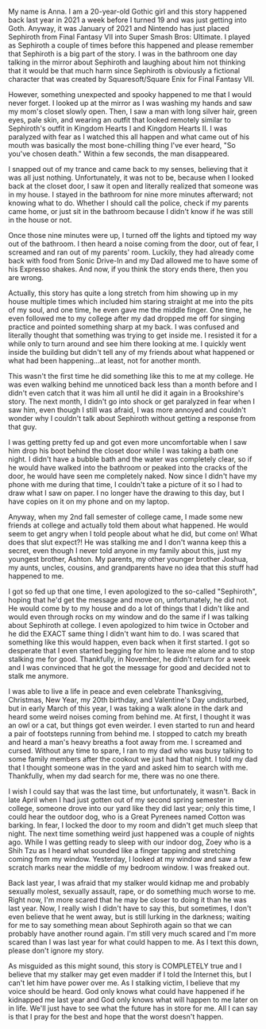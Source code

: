 My name is Anna. I am a 20-year-old Gothic girl and this story happened back last year in 2021 a week before I turned 19 and was just getting into Goth. Anyway, it was January of 2021 and Nintendo has just placed Sephiroth from Final Fantasy VII into Super Smash Bros: Ultimate. I played as Sephiroth a couple of times before this happened and please remember that Sephiroth is a big part of the story.  I was in the bathroom one day talking in the mirror about Sephiroth and laughing about him not thinking that it would be that much harm since Sephiroth is obviously a fictional character that was created by Squaresoft/Square Enix for Final Fantasy VII. 

However, something unexpected and spooky happened to me that I would never forget. I looked up at the mirror as I was washing my hands and saw my mom's closet slowly open. Then, I saw a man with long silver hair, green eyes, pale skin, and wearing an outfit that looked remotely similar to Sephiroth's outfit in Kingdom Hearts I and Kingdom Hearts II. I was paralyzed with fear as I watched this all happen and what came out of his mouth was basically the most bone-chilling thing I've ever heard, "So you've chosen death." Within a few seconds, the man disappeared.

 I snapped out of my trance and came back to my senses, believing that it was all just nothing. Unfortunately, it was not to be, because when I looked back at the closet door, I saw it open and literally realized that someone was in my house. I stayed in the bathroom for nine more minutes afterward; not knowing what to do. Whether I should call the police, check if my parents came home, or just sit in the bathroom because I didn't know if he was still in the house or not. 

Once those nine minutes were up, I turned off the lights and tiptoed my way out of the bathroom. I then heard a noise coming from the door, out of fear, I screamed and ran out of my parents' room. Luckily, they had already come back with food from Sonic Drive-In and my Dad allowed me to have some of his Expresso shakes. And now, if you think the story ends there, then you are wrong. 

Actually, this story has quite a long stretch from him showing up in my house multiple times which included him staring straight at me into the pits of my soul, and one time, he even gave me the middle finger. One time, he even followed me to my college after my dad dropped me off for singing practice and pointed something sharp at my back. I was confused and literally thought that something was trying to get inside me. I resisted it for a while only to turn around and see him there looking at me. I quickly went inside the building but didn't tell any of my friends about what happened or what had been happening...at least, not for another month. 

This wasn't the first time he did something like this to me at my college. He was even walking behind me unnoticed back less than a month before and I didn't even catch that it was him all until he did it again in a Brookshire's story. The next month, I didn't go into shock or get paralyzed in fear when I saw him, even though I still was afraid, I was more annoyed and couldn't wonder why I couldn't talk about Sephiroth without getting a response from that guy.


 I was getting pretty fed up and got even more uncomfortable when I saw him drop his boot behind the closet door while I was taking a bath one night. I didn't have a bubble bath and the water was completely clear, so if he would have walked into the bathroom or peaked into the cracks of the door, he would have seen me completely naked. Now since I didn't have my phone with me during that time, I couldn't take a picture of it so I had to draw what I saw on paper. I no longer have the drawing to this day, but I have copies on it on my phone and on my laptop. 

Anyway, when my 2nd fall semester of college came, I made some new friends at college and actually told them about what happened. He would seem to get angry when I told people about what he did, but come on! What does that slut expect?! He was stalking me and I don't wanna keep this a secret, even though I never told anyone in my family about this, just my youngest brother, Ashton. My parents, my other younger brother Joshua, my aunts, uncles, cousins, and grandparents have no idea that this stuff had happened to me.

 I got so fed up that one time, I even apologized to the so-called "Sephiroth", hoping that he'd get the message and move on, unfortunately, he did not. He would come by to my house and do a lot of things that I didn't like and would even through rocks on my window and do the same if I was talking about Sephiroth at college. I even apologized to him twice in October and he did the EXACT same thing I didn't want him to do. I was scared that something like this would happen, even back when it first started. I got so desperate that I even started begging for him to leave me alone and to stop stalking me for good. Thankfully, in November, he didn't return for a week and I was convinced that he got the message for good and decided not to stalk me anymore. 

I was able to live a life in peace and even celebrate Thanksgiving, Christmas, New Year, my 20th birthday, and Valentine's Day undisturbed, but in early March of this year, I was taking a walk alone in the dark and heard some weird noises coming from behind me. At first, I thought it was an owl or a cat, but things got even weirder. I even started to run and heard a pair of footsteps running from behind me. I stopped to catch my breath and heard a man's heavy breaths a foot away from me. I screamed and cursed. Without any time to spare, I ran to my dad who was busy talking to some family members after the cookout we just had that night. I told my dad that I thought someone was in the yard and asked him to search with me. Thankfully, when my dad search for me, there was no one there. 

I wish I could say that was the last time, but unfortunately, it wasn't. Back in late April when I had just gotten out of my second spring semester in college, someone drove into our yard like they did last year; only this time, I could hear the outdoor dog, who is a Great Pyrenees named Cotton was barking. In fear, I locked the door to my room and didn't get much sleep that night. The next time something weird just happened was a couple of nights ago. While I was getting ready to sleep with our indoor dog, Zoey who is a Shih Tzu as I heard what sounded like a finger tapping and stretching coming from my window. Yesterday, I looked at my window and saw a few scratch marks near the middle of my bedroom window. I was freaked out. 

Back last year, I was afraid that my stalker would kidnap me and probably sexually molest, sexually assault, rape, or do something much worse to me. Right now, I'm more scared that he may be closer to doing it than he was last year. Now, I really wish I didn't have to say this, but sometimes, I don't even believe that he went away, but is still lurking in the darkness; waiting for me to say something mean about Sephiroth again so that we can probably have another round again. I'm still very much scared and I'm more scared than I was last year for what could happen to me.  As I text this down, please don't ignore my story. 

As misguided as this might sound, this story is COMPLETELY true and I believe that my stalker may get even madder if I told the Internet this, but I can't let him have power over me. As I stalking victim, I believe that my voice should be heard. God only knows what could have happened if he kidnapped me last year and God only knows what will happen to me later on in life. We'll just have to see what the future has in store for me. All I can say is that I pray for the best and hope that the worst doesn't happen.